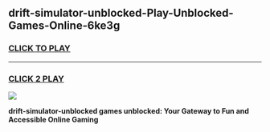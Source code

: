 
## drift-simulator-unblocked-Play-Unblocked-Games-Online-6ke3g
<h3>
<a href="https://premium76.site?title=drift-simulator-unblocked&ref=25A">CLICK TO PLAY</a></h3>
<hr>

<h3>
<a href="https://premium76.site?title=drift-simulator-unblocked&ref=25A">CLICK 2 PLAY</a>
  
</h3>

<a href="https://premium76.site?title=drift-simulator-unblocked&ref=25A"><img src="https://clearcache.store/games.png"></a>


**drift-simulator-unblocked games unblocked: Your Gateway to Fun and Accessible Online Gaming**
